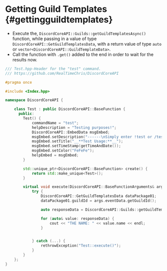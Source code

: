 Getting Guild Templates {#gettingguildtemplates}
==============
- Execute the, `DiscordCoreAPI::Guilds::getGuildTemplatesAsync()` function, while passing in a value of type `DiscordCoreAPI::GetGuildTemplatesData`, with a return value of type `auto` or `vector<DiscordCoreAPI::GuildTemplateData>`.
- Call the function with `.get()` added to the end in order to wait for the results now.

```cpp
/// Test.hpp-Header for the "test" command.
/// https://github.com/RealTimeChris/DiscordCoreAPI

#pragma once

#include <Index.hpp>

namespace DiscordCoreAPI {

	class Test : public DiscordCoreAPI::BaseFunction {
	  public:
		Test() {
			commandName = "test";
			helpDescription = "Testing purposes!";
			DiscordCoreAPI::EmbedData msgEmbed;
			msgEmbed.setDescription("------\nSimply enter !test or /test!\n------");
			msgEmbed.setTitle("__**Test Usage:**__");
			msgEmbed.setTimeStamp(getTimeAndDate());
			msgEmbed.setColor("FeFeFe");
			helpEmbed = msgEmbed;
		}

		std::unique_ptr<DiscordCoreAPI::BaseFunction> create() {
			return std::make_unique<Test>();
		}

		virtual void execute(DiscordCoreAPI::BaseFunctionArguments& args) {
			try {
				DiscordCoreAPI::GetGuildTemplatesData dataPackage01;
				dataPackage01.guildId = args.eventData.getGuildId();

				auto responseData = DiscordCoreAPI::Guilds::getGuildTemplatesAsync(dataPackage01).get();

				for (auto& value: responseData) {
					cout << "THE NAME: " << value.name << endl;
				}


			} catch (...) {
				rethrowException("Test::execute()");
			}
		}
	};
}
```
